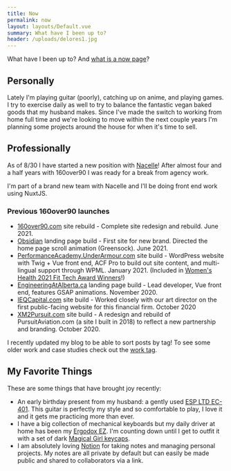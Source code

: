 ```yaml
---
title: Now
permalink: now
layout: layouts/Default.vue
summary: What have I been up to?
header: /uploads/delores1.jpg
---
```

What have I been up to? And [what is a now page](https://nownownow.com/about)?

## Personally

Lately I'm playing guitar (poorly), catching up on anime, and playing games. I try to exercise daily as well to try to balance the fantastic vegan baked goods that my husband makes. Since I've made the switch to working from home full time and we're looking to move within the next couple years I'm planning some projects around the house for when it's time to sell.

## Professionally

As of 8/30 I have started a new position with [Nacelle](https://nacelle.com)! After almost four and a half years with 160over90 I was ready for a break from agency work.

I'm part of a brand new team with Nacelle and I'll be doing front end work using NuxtJS.

### Previous 160over90 launches

* [160over90.com](https://160over90.com/) site rebuild - Complete site redesign and rebuild. June 2021.
* [Obsidian](https://obsidianworks.com/) landing page build - First site for new brand. Directed the home page scroll animation (Greensock). June 2021.
* [PerformanceAcademy.UnderArmour.com](https://performanceacademy.underarmour.com/en/) site build - WordPress website with Twig + Vue front end, ACF Pro to build out site content, and multi-lingual support through WPML. January 2021. (Included in [Women's Health 2021 Fit Tech Award Winners](https://www.womenshealthmag.com/fitness/a35809066/womens-health-2021-fit-tech-awards/)!)
* [EngineeringAtAlberta.ca](https://engineeringatalberta.ca/) landing page build - Lead developer, Vue front end, features GSAP animations. November 2020.
* [IEQCapital.com](https://ieqcapital.com) site build - Worked closely with our art director on the first public-facing website for this financial firm. October 2020
* [XM2Pursuit.com](https://www.xm2pursuit.com/) site build - A redesign and rebuild of PursuitAviation.com (a site I built in 2018) to reflect a new partnership and branding. October 2020.

I recently updated my blog to be able to sort posts by tag! To see some older work and case studies check out the [work tag](/tag/work).

## My Favorite Things

These are some things that have brought joy recently:

* An early birthday present from my husband: a gently used [ESP LTD EC-401](https://www.espguitars.com/products/9594-ec-401-blk). This guitar is perfectly my style and so comfortable to play, I love it and it gets me practicing more than ever.
* I have a big collection of mechanical keyboards but my daily driver at home has been my [Ergodox EZ](https://ergodox-ez.com/). I'm counting down until I get to outfit it with a set of dark [Magical Girl keycaps](https://thekey.company/products/dsa-magic-girl-keycaps-round-2).
* I am absolutely loving [Notion](https://www.notion.so/) for taking notes and managing personal projects. My notes are all private by default but can easily be made public and shared to collaborators via a link.